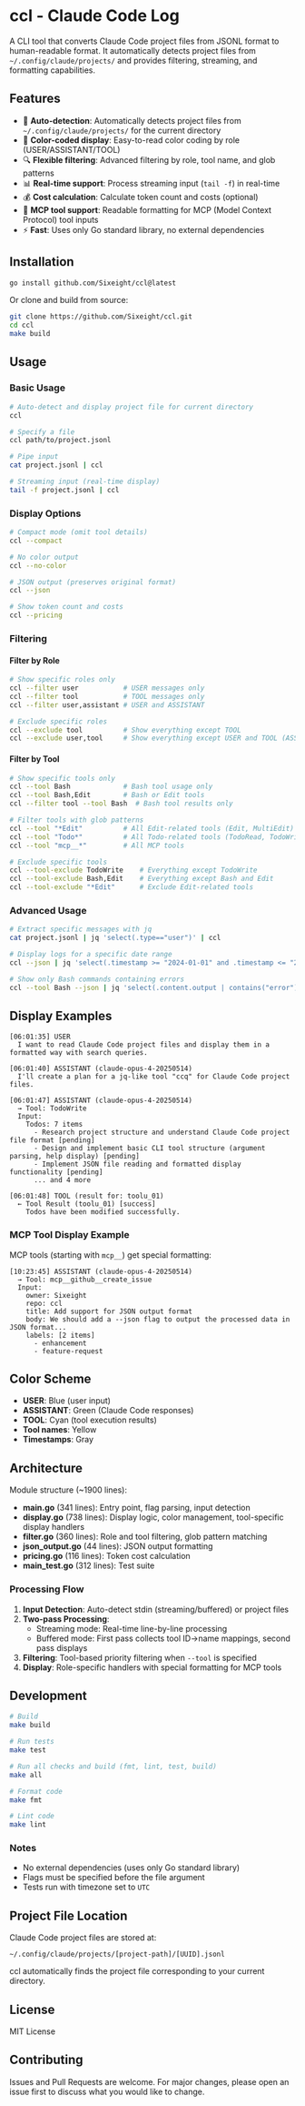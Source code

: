 # ccl - Claude Code Log

A CLI tool that converts Claude Code project files from JSONL format to human-readable format. It automatically detects project files from `~/.config/claude/projects/` and provides filtering, streaming, and formatting capabilities.

## Features

- 🚀 **Auto-detection**: Automatically detects project files from `~/.config/claude/projects/` for the current directory
- 🎨 **Color-coded display**: Easy-to-read color coding by role (USER/ASSISTANT/TOOL)
- 🔍 **Flexible filtering**: Advanced filtering by role, tool name, and glob patterns
- 📊 **Real-time support**: Process streaming input (`tail -f`) in real-time
- 💰 **Cost calculation**: Calculate token count and costs (optional)
- 🔧 **MCP tool support**: Readable formatting for MCP (Model Context Protocol) tool inputs
- ⚡ **Fast**: Uses only Go standard library, no external dependencies

## Installation

```bash
go install github.com/Sixeight/ccl@latest
```

Or clone and build from source:

```bash
git clone https://github.com/Sixeight/ccl.git
cd ccl
make build
```

## Usage

### Basic Usage

```bash
# Auto-detect and display project file for current directory
ccl

# Specify a file
ccl path/to/project.jsonl

# Pipe input
cat project.jsonl | ccl

# Streaming input (real-time display)
tail -f project.jsonl | ccl
```

### Display Options

```bash
# Compact mode (omit tool details)
ccl --compact

# No color output
ccl --no-color

# JSON output (preserves original format)
ccl --json

# Show token count and costs
ccl --pricing
```

### Filtering

#### Filter by Role

```bash
# Show specific roles only
ccl --filter user           # USER messages only
ccl --filter tool           # TOOL messages only
ccl --filter user,assistant # USER and ASSISTANT

# Exclude specific roles
ccl --exclude tool          # Show everything except TOOL
ccl --exclude user,tool     # Show everything except USER and TOOL (ASSISTANT only)
```

#### Filter by Tool

```bash
# Show specific tools only
ccl --tool Bash             # Bash tool usage only
ccl --tool Bash,Edit        # Bash or Edit tools
ccl --filter tool --tool Bash  # Bash tool results only

# Filter tools with glob patterns
ccl --tool "*Edit"          # All Edit-related tools (Edit, MultiEdit)
ccl --tool "Todo*"          # All Todo-related tools (TodoRead, TodoWrite)
ccl --tool "mcp__*"         # All MCP tools

# Exclude specific tools
ccl --tool-exclude TodoWrite    # Everything except TodoWrite
ccl --tool-exclude Bash,Edit    # Everything except Bash and Edit
ccl --tool-exclude "*Edit"      # Exclude Edit-related tools
```

### Advanced Usage

```bash
# Extract specific messages with jq
cat project.jsonl | jq 'select(.type=="user")' | ccl

# Display logs for a specific date range
ccl --json | jq 'select(.timestamp >= "2024-01-01" and .timestamp <= "2024-01-31")'

# Show only Bash commands containing errors
ccl --tool Bash --json | jq 'select(.content.output | contains("error"))'
```

## Display Examples

```
[06:01:35] USER
  I want to read Claude Code project files and display them in a formatted way with search queries.

[06:01:40] ASSISTANT (claude-opus-4-20250514)
  I'll create a plan for a jq-like tool "ccq" for Claude Code project files.

[06:01:47] ASSISTANT (claude-opus-4-20250514)
  → Tool: TodoWrite
  Input:
    Todos: 7 items
      - Research project structure and understand Claude Code project file format [pending]
      - Design and implement basic CLI tool structure (argument parsing, help display) [pending]
      - Implement JSON file reading and formatted display functionality [pending]
      ... and 4 more

[06:01:48] TOOL (result for: toolu_01)
  ← Tool Result (toolu_01) [success]
    Todos have been modified successfully.
```

### MCP Tool Display Example

MCP tools (starting with `mcp__`) get special formatting:

```
[10:23:45] ASSISTANT (claude-opus-4-20250514)
  → Tool: mcp__github__create_issue
  Input:
    owner: Sixeight
    repo: ccl
    title: Add support for JSON output format
    body: We should add a --json flag to output the processed data in JSON format...
    labels: [2 items]
      - enhancement
      - feature-request
```

## Color Scheme

- **USER**: Blue (user input)
- **ASSISTANT**: Green (Claude Code responses)
- **TOOL**: Cyan (tool execution results)
- **Tool names**: Yellow
- **Timestamps**: Gray

## Architecture

Module structure (~1900 lines):

- **main.go** (341 lines): Entry point, flag parsing, input detection
- **display.go** (738 lines): Display logic, color management, tool-specific display handlers
- **filter.go** (360 lines): Role and tool filtering, glob pattern matching
- **json_output.go** (44 lines): JSON output formatting
- **pricing.go** (116 lines): Token cost calculation
- **main_test.go** (312 lines): Test suite

### Processing Flow

1. **Input Detection**: Auto-detect stdin (streaming/buffered) or project files
2. **Two-pass Processing**:
   - Streaming mode: Real-time line-by-line processing
   - Buffered mode: First pass collects tool ID→name mappings, second pass displays
3. **Filtering**: Tool-based priority filtering when `--tool` is specified
4. **Display**: Role-specific handlers with special formatting for MCP tools

## Development

```bash
# Build
make build

# Run tests
make test

# Run all checks and build (fmt, lint, test, build)
make all

# Format code
make fmt

# Lint code
make lint
```

### Notes

- No external dependencies (uses only Go standard library)
- Flags must be specified before the file argument
- Tests run with timezone set to `UTC`

## Project File Location

Claude Code project files are stored at:

```
~/.config/claude/projects/[project-path]/[UUID].jsonl
```

ccl automatically finds the project file corresponding to your current directory.

## License

MIT License

## Contributing

Issues and Pull Requests are welcome. For major changes, please open an issue first to discuss what you would like to change.